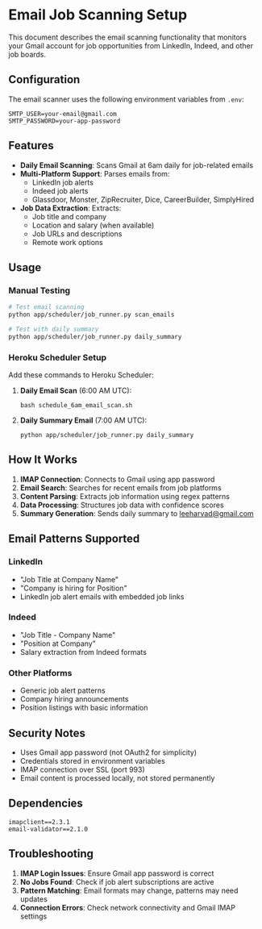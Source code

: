 # Email Job Scanning Setup

This document describes the email scanning functionality that monitors your Gmail account for job opportunities from LinkedIn, Indeed, and other job boards.

## Configuration

The email scanner uses the following environment variables from `.env`:

```
SMTP_USER=your-email@gmail.com
SMTP_PASSWORD=your-app-password
```

## Features

- **Daily Email Scanning**: Scans Gmail at 6am daily for job-related emails
- **Multi-Platform Support**: Parses emails from:
  - LinkedIn job alerts
  - Indeed job alerts
  - Glassdoor, Monster, ZipRecruiter, Dice, CareerBuilder, SimplyHired
- **Job Data Extraction**: Extracts:
  - Job title and company
  - Location and salary (when available)
  - Job URLs and descriptions
  - Remote work options

## Usage

### Manual Testing
```bash
# Test email scanning
python app/scheduler/job_runner.py scan_emails

# Test with daily summary
python app/scheduler/job_runner.py daily_summary
```

### Heroku Scheduler Setup
Add these commands to Heroku Scheduler:

1. **Daily Email Scan** (6:00 AM UTC):
   ```
   bash schedule_6am_email_scan.sh
   ```

2. **Daily Summary Email** (7:00 AM UTC):
   ```
   python app/scheduler/job_runner.py daily_summary
   ```

## How It Works

1. **IMAP Connection**: Connects to Gmail using app password
2. **Email Search**: Searches for recent emails from job platforms
3. **Content Parsing**: Extracts job information using regex patterns
4. **Data Processing**: Structures job data with confidence scores
5. **Summary Generation**: Sends daily summary to leeharvad@gmail.com

## Email Patterns Supported

### LinkedIn
- "Job Title at Company Name"
- "Company is hiring for Position"
- LinkedIn job alert emails with embedded job links

### Indeed
- "Job Title - Company Name"
- "Position at Company"
- Salary extraction from Indeed formats

### Other Platforms
- Generic job alert patterns
- Company hiring announcements
- Position listings with basic information

## Security Notes

- Uses Gmail app password (not OAuth2 for simplicity)
- Credentials stored in environment variables
- IMAP connection over SSL (port 993)
- Email content is processed locally, not stored permanently

## Dependencies

```
imapclient==2.3.1
email-validator==2.1.0
```

## Troubleshooting

1. **IMAP Login Issues**: Ensure Gmail app password is correct
2. **No Jobs Found**: Check if job alert subscriptions are active
3. **Pattern Matching**: Email formats may change, patterns may need updates
4. **Connection Errors**: Check network connectivity and Gmail IMAP settings